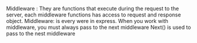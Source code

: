Middleware : They are functions that execute during the request to the server, each middleware functions has access to request and response object.
Middleware: is every were in express.
When you work with middleware, you must always pass to the next middleware
Next() is used to pass to the nest middleware
